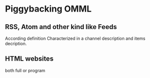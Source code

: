 # Piggybacking OMML

## RSS, Atom and other kind like Feeds
According definition
Characterized in a channel description and items decription.

## HTML websites
both full or program
